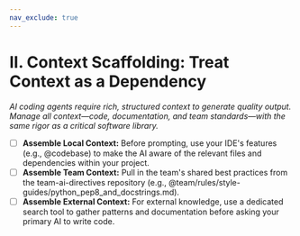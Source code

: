 ```yaml
---
nav_exclude: true
---
```

# II. Context Scaffolding: Treat Context as a Dependency

*AI coding agents require rich, structured context to generate quality output. Manage all context—code, documentation, and team standards—with the same rigor as a critical software library.*

- [ ] **Assemble Local Context:** Before prompting, use your IDE's features (e.g., @codebase) to make the AI aware of the relevant files and dependencies within your project.
- [ ] **Assemble Team Context:** Pull in the team's shared best practices from the team-ai-directives repository (e.g., @team/rules/style-guides/python_pep8_and_docstrings.md).
- [ ] **Assemble External Context:** For external knowledge, use a dedicated search tool to gather patterns and documentation before asking your primary AI to write code.
